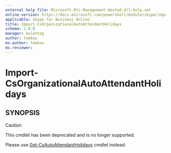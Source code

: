 ```yaml
---
external help file: Microsoft.Rtc.Management.Hosted.dll-help.xml
online version: https://docs.microsoft.com/powershell/module/skype/import-csorganizationalautoattendantholidays
applicable: Skype for Business Online
title: Import-CsOrganizationalAutoAttendantHolidays
schema: 2.0.0
manager: bulenteg
author: tomkau
ms.author: tomkau
ms.reviewer:
---
```


# Import-CsOrganizationalAutoAttendantHolidays

## SYNOPSIS
> [!CAUTION]
> This cmdlet has been deprecated and is no longer supported.
> 
> Please use [Get-CsAutoAttendantHolidays](Get-CsAutoAttendantHolidays.md) cmdlet instead.

